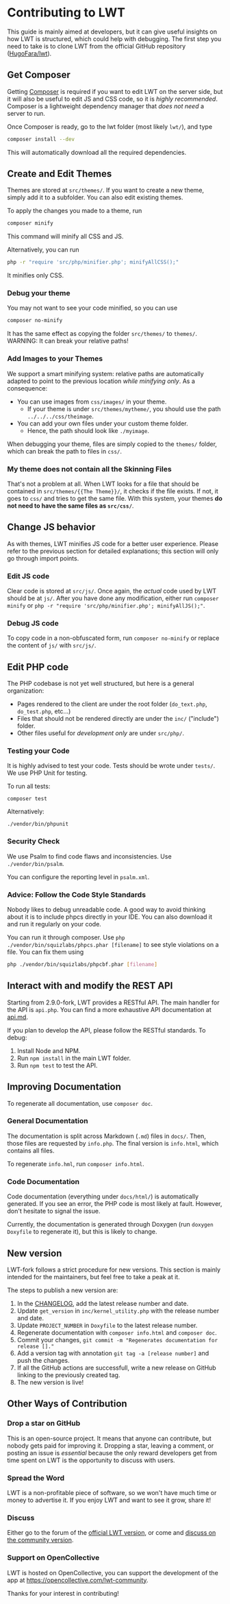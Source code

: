 # Contributing to LWT

This guide is mainly aimed at developers, but it can give useful insights on how LWT is structured, which could help with debugging. The first step you need to take is to clone LWT from the official GitHub repository ([HugoFara/lwt](https://github.com/HugoFara/lwt)).

## Get Composer

Getting [Composer](https://getcomposer.org/download/) is required if you want to edit LWT on the server side, but it will also be useful to edit JS and CSS code, so it is *highly recommended*. Composer is a lightweight dependency manager that *does not need* a server to run.

Once Composer is ready, go to the lwt folder (most likely ``lwt/``), and type

```bash
composer install --dev
```

This will automatically download all the required dependencies.

## Create and Edit Themes

Themes are stored at ``src/themes/``. If you want to create a new theme, simply add it to a subfolder. You can also edit existing themes.

To apply the changes you made to a theme, run

```bash
composer minify
```

This command will minify all CSS and JS.

Alternatively, you can run

```bash
php -r "require 'src/php/minifier.php'; minifyAllCSS();"
```

 It minifies only CSS.

### Debug your theme

You may not want to see your code minified, so you can use

```bash
composer no-minify
```

It has the same effect as copying the folder ``src/themes/`` to ``themes/``. WARNING: It can break your relative paths!

### Add Images to your Themes

We support a smart minifying system: relative paths are automatically adapted to point to the previous location *while minifying only*.
As a consequence:

* You can use images from ``css/images/`` in your theme.
  * If your theme is under ``src/themes/mytheme/``, you should use the path ``../../../css/theimage``.
* You can add your own files under your custom theme folder.
  * Hence, the path should look like ``./myimage``.

When debugging your theme, files are simply copied to the ``themes/`` folder, which can break the path to files in ``css/``.

### My theme does not contain all the Skinning Files

That's not a problem at all. When LWT looks for a file that should be contained in ``src/themes/{{The Theme}}/``, it checks if the file exists. If not, it goes to ``css/`` and tries to get the same file. With this system, your themes **do not need to have the same files as ``src/css/``**.

## Change JS behavior

As with themes, LWT minifies JS code for a better user experience. Please refer to the previous section for detailed explanations; this section will only go through import points.

### Edit JS code

Clear code is stored at ``src/js/``. Once again, the *actual* code used by LWT should be at ``js/``. After you have done any modification, either run ``composer minify`` or ``php -r "require 'src/php/minifier.php'; minifyAllJS();"``.

### Debug JS code

To copy code in a non-obfuscated form, run ``composer no-minify`` or replace the content of ``js/`` with ``src/js/``.

## Edit PHP code

The PHP codebase is not yet well structured, but here is a general organization:

* Pages rendered to the client are under the root folder (``do_text.php``, ``do_test.php``, etc...)
* Files that should not be rendered directly are under the ``inc/`` ("include") folder.
* Other files useful for *development only* are under ``src/php/``.

### Testing your Code

It is highly advised to test your code. Tests should be wrote under ``tests/``. We use PHP Unit for testing.

To run all tests:

 ``composer test``

Alternatively:

 ``./vendor/bin/phpunit``

### Security Check

We use Psalm to find code flaws and inconsistencies. Use ``./vendor/bin/psalm``.

You can configure the reporting level in ``psalm.xml``.

### Advice: Follow the Code Style Standards

Nobody likes to debug unreadable code. A good way to avoid thinking about it is to include phpcs directly in your IDE. You can also download it and run it regularly on your code.

You can run it through composer. Use ``php ./vendor/bin/squizlabs/phpcs.phar [filename]`` to see style violations on a file. You can fix them using

```bash
php ./vendor/bin/squizlabs/phpcbf.phar [filename]
```

## Interact with and modify the REST API

Starting from 2.9.0-fork, LWT provides a RESTful API. The main handler for the API is `api.php`.
You can find a more exhaustive API documentation at [api.md](./api.md).

If you plan to develop the API, please follow the RESTful standards. 
To debug:

1. Install Node and NPM.
2. Run `npm install` in the main LWT folder.
3. Run `npm test` to test the API.

## Improving Documentation

To regenerate all documentation, use ``composer doc``.

### General Documentation

The documentation is split across Markdown (``.md``) files in ``docs/``. Then, those files are requested by ``info.php``. The final version is ``info.html``, which contains all files.

To regenerate ``info.hml``, run ``composer info.html``.

### Code Documentation

Code documentation (everything under ``docs/html/``) is automatically generated. If you see an error, the PHP code is most likely at fault. However, don't hesitate to signal the issue.

Currently, the documentation is generated through Doxygen (run ``doxygen Doxyfile`` to regenerate it), but this is likely to change.

## New version

LWT-fork follows a strict procedure for new versions. 
This section is mainly intended for the maintainers, but feel free to take a peak at it.

The steps to publish a new version are:

1. In the [CHANGELOG](./CHANGELOG.md), add the latest release number and date.
2. Update `get_version` in `inc/kernel_utility.php` with the release number and date.
3. Update `PROJECT_NUMBER` in `Doxyfile` to the latest release number.
4. Regenerate documentation with `composer info.html` and `composer doc`. 
5. Commit your changes, `git commit -m "Regenerates documentation for release []."`
6. Add a version tag with annotation `git tag -a [release number]` and push the changes.
7. If all the GitHub actions are successfull, write a new release on GitHub linking to the previously created tag.
8. The new version is live! 

## Other Ways of Contribution

### Drop a star on GitHub

This is an open-source project. It means that anyone can contribute, but nobody gets paid for improving it. Dropping a star, leaving a comment, or posting an issue is *essential* because the only reward developers get from time spent on LWT is the opportunity to discuss with users.

### Spread the Word

LWT is a non-profitable piece of software, so we won't have much time or money to advertise it. If you enjoy LWT and want to see it grow, share it!

### Discuss

Either go to the forum of the [official LWT version](https://sourceforge.net/p/learning-with-texts/discussion/), or come and [discuss on the community version](https://github.com/HugoFara/lwt/discussions).

### Support on OpenCollective

LWT is hosted on OpenCollective, you can support the development of the app at <https://opencollective.com/lwt-community>.

Thanks for your interest in contributing!
